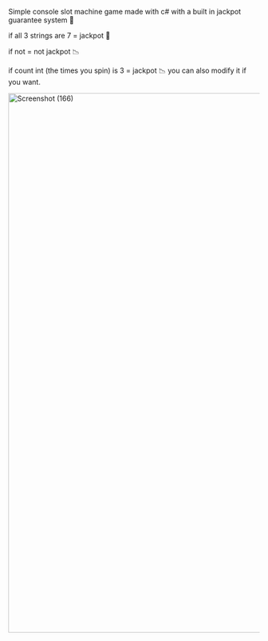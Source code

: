 Simple console slot machine game made with c# 
with a built in jackpot guarantee system 🎰

if all 3 strings are 7 = jackpot 💸

if not = not jackpot 📉

if count int (the times you spin) is 3 = jackpot 📉
you can also modify it if you want.

<img width="1920" height="1080" alt="Screenshot (166)" src="https://github.com/user-attachments/assets/f4ca5c31-94c7-4d0d-b015-f9b38da9b183" />
